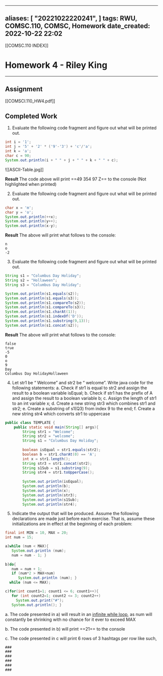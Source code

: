 
---
aliases: [ "20221022220241",  ]
tags: RWU, COMSC.110, COMSC, Homework
date_created: 2022-10-22 22:02
---
[[COMSC.110 INDEX]]
# Homework 4 - Riley King
---
## Assignment
[[COMSCI.110_HW4.pdf]]

## Completed Work
1. Evaluate the following code fragment and figure out what will be printed out. 
``` java
int i = '1'; 
int j = '5' + '2' * ('9'-'3') + 'c'/'a'; 
int k = 'a'; 
char c = 90; 
System.out.println(i + " " + j + " " + k + " " + c);
```
![[ASCII-Table.jpg]]

**Result**
	The code above will print ==49 354 97 Z== to the console (Not highlighted when printed)

2. Evaluate the following code fragment and figure out what will be printed out. 
```java
char x = 'm';
char y = 'o';
System.out.println(++x);
System.out.println(y++); 
System.out.println(x-y);
```
**Result**
	The above will print what follows to the console:
	
	n
	o
	-2

3. Evaluate the following code fragment and figure out what will be printed out.
 ``` java
String s1 = "Columbus Day Holiday";
String s2 = "Hollaween"; 
String s3 = "Columbus Day Holiday"; 

System.out.println(s1.equals(s2));
System.out.println(s1.equals(s3));
System.out.println(s1.compareTo(s2));
System.out.println(s1.compareTo(s3));
System.out.println(s1.charAt(1)); 
System.out.println(s1.indexOf('D')); 
System.out.println(s1.substring(9,13)); 
System.out.println(s1.concat(s2));
```
**Result**
	The above will print what follows to the console:
	
	false
	true
	-5
	0
	o
	9
	Day 
	Columbus Day HolidayHollaween

4. Let str1 be “ Welcome” and str2 be “ welcome”. Write java code for the following statements:
		a. Check if str1 is equal to str2 and assign the result to a boolean variable isEqual; 
		b. Check if str1 has the prefix of A and assign the result to a boolean variable b; 
		c. Assign the length of str1 to an int variable x; 
		d. Create a new string str3 which combines str1 and str2; 
		e. Create a substring of s1(Q3) from index 9 to the end; 
		f. Create a new string str4 which converts str1 to uppercase
```java
public class TEMPLATE {  
    public static void main(String[] args){  
        String str1 = "Welcome";  
        String str2 = "welcome";  
        String s1 = "Columbus Day Holiday";  
  
        boolean isEqual = str1.equals(str2);  
        boolean b = str1.charAt(0) == 'A';  
        int x = str1.length();  
        String str3 = str1.concat(str2);  
        String s1Sub = s1.substring(9);  
        String str4 = str1.toUpperCase();  
  
        System.out.println(isEqual);  
        System.out.println(b);  
        System.out.println(x);  
        System.out.println(str3);  
        System.out.println(s1Sub);  
        System.out.println(str4);
```
5. Indicate the output that will be produced. Assume the following declarations are made just before each exercise. That is, assume these initializations are in effect at the beginning of each problem: 
```Java
final int MIN = 10, MAX = 20;
int num = 15;

a)while (num < MAX){ 
   System.out.println (num); 
   num = num - 1; } 
 
b)do{ 
   num = num + 1; 
   if (num*2 > MAX+num) 
      System.out.println (num); } 
  while (num <= MAX); 

c)for(int count1=1; count1 <= 6; count1++){ 
   for (int count2=1; count2 <= 3; count2++) 
     System.out.print("#"); 
   System.out.println(); }
```
a. The code presented in a) will result in an <u>infinite while loop</u>, as num will constantly be shrinking with no chance for it ever to exceed MAX

b. The code presented in b) will print ==21== to the console

c. The code presented in c will print 6 rows of 3 hashtags per row like such,
```Java
###
###
###
###
###
###
```

